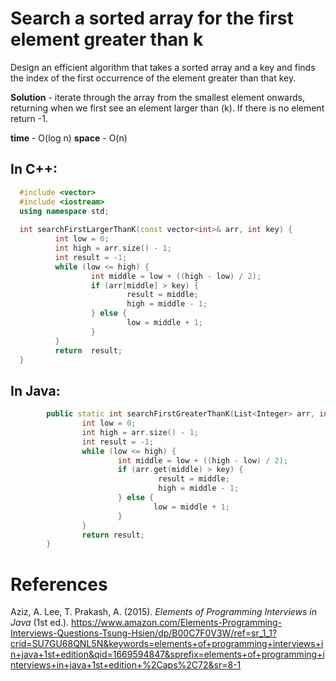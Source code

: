 # Search a sorted array for the first element greater than k 

Design an efficient algorithm that takes a sorted array and a key and finds the index of the first 
occurrence of the element greater than that key. 

**Solution** - iterate through the array from the smallest element onwards, returning when we first see an element larger than (k). If there is
no element return -1. 

**time** - O(log n) 
**space** - O(n)

## In C++: 
```cpp
  #include <vector>
  #include <iostream>
  using namespace std;
  
  int searchFirstLargerThanK(const vector<int>& arr, int key) {
          int low = 0;
          int high = arr.size() - 1;
          int result = -1;
          while (low <= high) {
                  int middle = low + ((high - low) / 2);
                  if (arr[middle] > key) {
                          result = middle;
                          high = middle - 1;
                  } else {
                          low = middle + 1;
                  }
          }
          return  result;
  }
  ``` 
  
  ## In Java: 
  ```cpp 
          public static int searchFirstGreaterThanK(List<Integer> arr, int key)   {
                  int low = 0;
                  int high = arr.size() - 1;
                  int result = -1;
                  while (low <= high) {
                          int middle = low + ((high - low) / 2);
                          if (arr.get(middle) > key) {
                                   result = middle;
                                   high = middle - 1;
                          } else {
                                  low = middle + 1;
                          }
                  }
                  return result;
          }
``` 

# References 
Aziz, A. Lee, T. Prakash, A. (2015). *Elements of Programming Interviews in Java* (1st ed.). <https://www.amazon.com/Elements-Programming-Interviews-Questions-Tsung-Hsien/dp/B00C7F0V3W/ref=sr_1_1?crid=SU7GU68QNL5N&keywords=elements+of+programming+interviews+in+java+1st+edition&qid=1669594847&sprefix=elements+of+programming+interviews+in+java+1st+edition+%2Caps%2C72&sr=8-1> 
